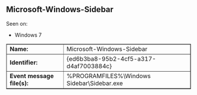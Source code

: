 ## Microsoft-Windows-Sidebar

Seen on:
* Windows 7

<table border="1" class="docutils">
  <tbody>
    <tr>
      <td><b>Name:</b></td>
      <td>Microsoft-Windows-Sidebar</td>
    </tr>
    <tr>
      <td><b>Identifier:</b></td>
      <td>{ed6b3ba8-95b2-4cf5-a317-d4af7003884c}</td>
    </tr>
    <tr>
      <td><b>Event message file(s):</b></td>
      <td>%PROGRAMFILES%\Windows Sidebar\Sidebar.exe</td>
    </tr>
  </tbody>
</table>

&nbsp;

